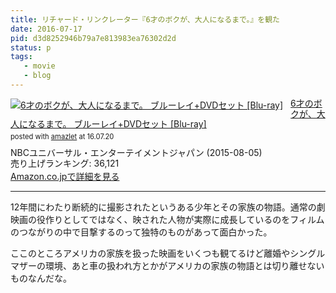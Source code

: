 ```yaml
---
title: リチャード・リンクレーター『6才のボクが、大人になるまで。』を観た
date: 2016-07-17
pid: d3d8252946b79a7e813983ea76302d2d
status: p
tags:
   - movie
   - blog
---
```


<div class="amazlet-box" style="margin-bottom:0px;"><div class="amazlet-image" style="float:left;margin:0px 12px 1px 0px;"><a href="http://www.amazon.co.jp/exec/obidos/ASIN/B00RGDPCAM/dotimpact-22/ref=nosim/" name="amazletlink" target="_blank"><img src="http://ecx.images-amazon.com/images/I/61B9f8fL72L._SL160_.jpg" alt="6才のボクが、大人になるまで。 ブルーレイ+DVDセット [Blu-ray]" style="border: none;" /></a></div><div class="amazlet-info" style="line-height:120%; margin-bottom: 10px"><div class="amazlet-name" style="margin-bottom:10px;line-height:120%"><a href="http://www.amazon.co.jp/exec/obidos/ASIN/B00RGDPCAM/dotimpact-22/ref=nosim/" name="amazletlink" target="_blank">6才のボクが、大人になるまで。 ブルーレイ+DVDセット [Blu-ray]</a><div class="amazlet-powered-date" style="font-size:80%;margin-top:5px;line-height:120%">posted with <a href="http://www.amazlet.com/" title="amazlet" target="_blank">amazlet</a> at 16.07.20</div></div><div class="amazlet-detail">NBCユニバーサル・エンターテイメントジャパン (2015-08-05)<br />売り上げランキング: 36,121<br /></div><div class="amazlet-sub-info" style="float: left;"><div class="amazlet-link" style="margin-top: 5px"><a href="http://www.amazon.co.jp/exec/obidos/ASIN/B00RGDPCAM/dotimpact-22/ref=nosim/" name="amazletlink" target="_blank">Amazon.co.jpで詳細を見る</a></div></div></div><div class="amazlet-footer" style="clear: left"></div></div>

---- 

12年間にわたり断続的に撮影されたというある少年とその家族の物語。通常の劇映画の役作りとしてではなく、映された人物が実際に成長しているのをフィルムのつながりの中で目撃するのって独特のものがあって面白かった。

ここのところアメリカの家族を扱った映画をいくつも観てるけど離婚やシングルマザーの環境、あと車の扱われ方とかがアメリカの家族の物語とは切り離せないものなんだな。